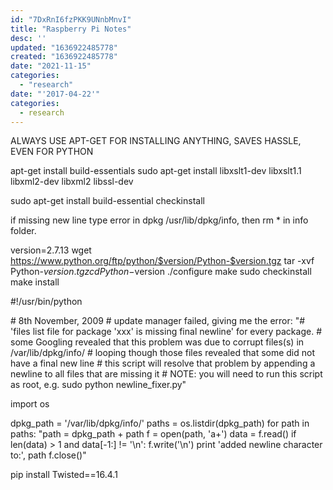 ```yaml
---
id: "7DxRnI6fzPKK9UNnbMnvI"
title: "Raspberry Pi Notes"
desc: ''
updated: "1636922485778"
created: "1636922485778"
date: "2021-11-15"
categories: 
  - "research"
date: "'2017-04-22'"
categories:
  - research
---
```


ALWAYS USE APT-GET FOR INSTALLING ANYTHING, SAVES HASSLE, EVEN FOR PYTHON

apt-get install build-essentials sudo apt-get install libxslt1-dev libxslt1.1 libxml2-dev libxml2 libssl-dev

sudo apt-get install build-essential checkinstall

if missing new line type error in dpkg /usr/lib/dpkg/info, then rm \* in info folder.

version=2.7.13 wget https://www.python.org/ftp/python/$version/Python-$version.tgz tar -xvf Python-$version.tgz cd Python-$version ./configure make sudo checkinstall make install

#!/usr/bin/python

\# 8th November, 2009 # update manager failed, giving me the error: "#       'files list file for package 'xxx' is missing final newline' for every package. # some Googling revealed that this problem was due to corrupt files(s) in /var/lib/dpkg/info/ # looping though those files revealed that some did not have a final new line # this script will resolve that problem by appending a newline to all files that are missing it # NOTE: you will need to run this script as root, e.g. sudo python newline\_fixer.py"

import os

dpkg\_path = '/var/lib/dpkg/info/' paths = os.listdir(dpkg\_path) for path in paths: "path = dpkg\_path + path f = open(path, 'a+') data = f.read() if len(data) > 1 and data\[-1:\] != '\\n': f.write('\\n') print 'added newline character to:', path f.close()"

pip install Twisted==16.4.1
